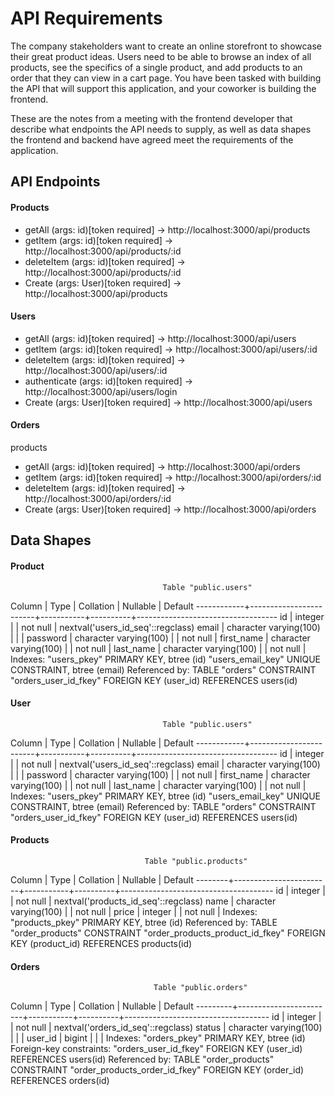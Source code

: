 # API Requirements
The company stakeholders want to create an online storefront to showcase their great product ideas. Users need to be able to browse an index of all products, see the specifics of a single product, and add products to an order that they can view in a cart page. You have been tasked with building the API that will support this application, and your coworker is building the frontend.

These are the notes from a meeting with the frontend developer that describe what endpoints the API needs to supply, as well as data shapes the frontend and backend have agreed meet the requirements of the application. 

## API Endpoints
#### Products
- getAll (args: id)[token required] -> http://localhost:3000/api/products
- getItem (args: id)[token required] -> http://localhost:3000/api/products/:id
- deleteItem (args: id)[token required] -> http://localhost:3000/api/products/:id
- Create (args: User)[token required] -> http://localhost:3000/api/products

#### Users
- getAll (args: id)[token required] -> http://localhost:3000/api/users
- getItem (args: id)[token required] -> http://localhost:3000/api/users/:id
- deleteItem (args: id)[token required] -> http://localhost:3000/api/users/:id
- authenticate (args: id)[token required] -> http://localhost:3000/api/users/login
- Create (args: User)[token required] -> http://localhost:3000/api/users

#### Orders
products
- getAll (args: id)[token required] -> http://localhost:3000/api/orders
- getItem (args: id)[token required] -> http://localhost:3000/api/orders/:id
- deleteItem (args: id)[token required] -> http://localhost:3000/api/orders/:id
- Create (args: User)[token required] -> http://localhost:3000/api/orders

## Data Shapes
#### Product
                                      Table "public.users"
   Column   |          Type          | Collation | Nullable |              Default
------------+------------------------+-----------+----------+-----------------------------------
 id         | integer                |           | not null | nextval('users_id_seq'::regclass)
 email      | character varying(100) |           |          |
 password   | character varying(100) |           | not null |
 first_name | character varying(100) |           | not null |
 last_name  | character varying(100) |           | not null |
Indexes:
    "users_pkey" PRIMARY KEY, btree (id)
    "users_email_key" UNIQUE CONSTRAINT, btree (email)
Referenced by:
    TABLE "orders" CONSTRAINT "orders_user_id_fkey" FOREIGN KEY (user_id) REFERENCES users(id)


#### User
                                      Table "public.users"
   Column   |          Type          | Collation | Nullable |              Default
------------+------------------------+-----------+----------+-----------------------------------
 id         | integer                |           | not null | nextval('users_id_seq'::regclass)
 email      | character varying(100) |           |          |
 password   | character varying(100) |           | not null |
 first_name | character varying(100) |           | not null |
 last_name  | character varying(100) |           | not null |
Indexes:
    "users_pkey" PRIMARY KEY, btree (id)
    "users_email_key" UNIQUE CONSTRAINT, btree (email)
Referenced by:
    TABLE "orders" CONSTRAINT "orders_user_id_fkey" FOREIGN KEY (user_id) REFERENCES users(id)

#### Products
                                  Table "public.products"
 Column |          Type          | Collation | Nullable |               Default
--------+------------------------+-----------+----------+--------------------------------------
 id     | integer                |           | not null | nextval('products_id_seq'::regclass)
 name   | character varying(100) |           | not null |
 price  | integer                |           | not null |
Indexes:
    "products_pkey" PRIMARY KEY, btree (id)
Referenced by:
    TABLE "order_products" CONSTRAINT "order_products_product_id_fkey" FOREIGN KEY (product_id) REFERENCES products(id)

#### Orders
                                    Table "public.orders"
 Column  |          Type          | Collation | Nullable |              Default
---------+------------------------+-----------+----------+------------------------------------
 id      | integer                |           | not null | nextval('orders_id_seq'::regclass)
 status  | character varying(100) |           |          |
 user_id | bigint                 |           |          |
Indexes:
    "orders_pkey" PRIMARY KEY, btree (id)
Foreign-key constraints:
    "orders_user_id_fkey" FOREIGN KEY (user_id) REFERENCES users(id)
Referenced by:
    TABLE "order_products" CONSTRAINT "order_products_order_id_fkey" FOREIGN KEY (order_id) REFERENCES orders(id)